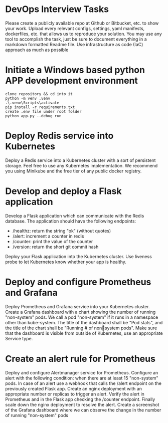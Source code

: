 # DevOps Interview Tasks

Please create a publicly available repo at Github or Bitbucket, etc. to show your work.
Upload every relevant configs, settings, yaml manifests, dockerfiles, etc. that allows us to reproduce 
your solution. You may use any tool to accomplish the task, just be sure to document everything in a 
markdown formatted Readme file.
Use infrastructure as code (IaC) approach as much as possible

# Initiate a Windows based python APP development environment
```
clone repository && cd into it
python -m venv .venv
.\.venv\Scripts\activate
pip install -r requirements.txt
create .env file under root folder 
python app.py --debug run
```

# Deploy Redis service into Kubernetes

Deploy a Redis service into a Kubernetes cluster with a sort of persistent storage. Feel free to use any 
Kubernetes implementation. We recommend you using Minikube and the free tier of any public 
docker registry.

# Develop and deploy a Flask application

Develop a Flask application which can communicate with the Redis database. The application should 
have the following endpoints:

- /healthz: return the string "ok" (without quotes)
- /alert: increment a counter in redis
- /counter: print the value of the counter
- /version: return the short git commit hash

Deploy your Flask application into the Kubernetes cluster. Use liveness probe to let Kubernetes know 
whether your app is healthy. 

# Deploy and configure Prometheus and Grafana

Deploy Prometheus and Grafana service into your Kubernetes cluster. Create a Grafana dashboard 
with a chart showing the number of running "non-system" pods. We call a pod "non-system" if it runs 
in a namespace other than kube-system.
The title of the dashboard shall be "Pod stats", and the title of the chart shall be "Running # of nonsystem pods".
Make sure that the dashboard is visible from outside of Kubernetes, use an appropriate Service type.

# Create an alert rule for Prometheus

Deploy and configure Alertmanager service for Prometheus. Configure an alert with the following 
condition: when there are at least 15 "non-system" pods. In case of an alert use a webhook that calls 
the /alert endpoint on the previously created Flask app.
Create an nginx deployment with an appropriate number or replicas to trigger an alert. Verify the alert 
in Prometheus and in the Flask app checking the /counter endpoint.
Finally scale down the nginx deployment to resolve the alert.
Create a screenshot of the Grafana dashboard where we can observe the change in the number of 
running "non-system" pods
